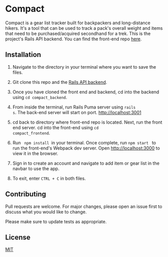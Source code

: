 # Compact

Compact is a gear list tracker built for backpackers and long-distance hikers. It's a tool that can be used to track a pack's overall weight and items that need to be purchased/acquired secondhand for a trek. This is the project's Rails API backend. You can find the front-end repo [here](https://github.com/JLPinthecity/compact_backend).

## Installation

1. Navigate to the directory in your terminal where you want to save the files.

2. Git clone this repo and the [Rails API backend](https://github.com/JLPinthecity/compact_backend).

3. Once you have cloned the front end and backend, cd into the backend using <code>cd compact_backend</code>.

4. From inside the terminal, run Rails Puma server using <code>rails s</code>. The back-end server will start on port. [http://localhost:3001](http://localhost:3001)

5. cd back to directory where front-end repo is located. Next, run the front end server. cd into the front-end using <code>cd compact_frontend</code>.

6. Run <code> npm install </code>in your terminal. Once complete, run <code>npm start </code> to run the front-end's Webpack dev server. Open [http://localhost:3000](http://localhost:3000) to view it in the browser.

7. Sign in to create an account and navigate to add item or gear list in the navbar to use the app. 

8. To exit, enter <code>CTRL + C</code> in both files. 

## Contributing
Pull requests are welcome. For major changes, please open an issue first to discuss what you would like to change.

Please make sure to update tests as appropriate.

## License
[MIT](https://choosealicense.com/licenses/mit/)